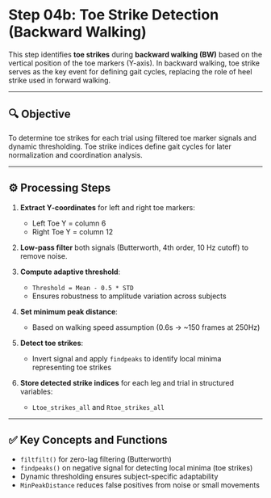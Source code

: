 # Step 04b: Toe Strike Detection (Backward Walking)

This step identifies **toe strikes** during **backward walking (BW)** based on the vertical position of the toe markers (Y-axis). In backward walking, toe strike serves as the key event for defining gait cycles, replacing the role of heel strike used in forward walking.

---

## 🔍 Objective

To determine toe strikes for each trial using filtered toe marker signals and dynamic thresholding. Toe strike indices define gait cycles for later normalization and coordination analysis.

---

## ⚙️ Processing Steps

1. **Extract Y-coordinates** for left and right toe markers:
   - Left Toe Y = column 6
   - Right Toe Y = column 12

2. **Low-pass filter** both signals (Butterworth, 4th order, 10 Hz cutoff) to remove noise.

3. **Compute adaptive threshold**:
   - `Threshold = Mean - 0.5 * STD`
   - Ensures robustness to amplitude variation across subjects

4. **Set minimum peak distance**:
   - Based on walking speed assumption (0.6s → ~150 frames at 250Hz)

5. **Detect toe strikes**:
   - Invert signal and apply `findpeaks` to identify local minima representing toe strikes

6. **Store detected strike indices** for each leg and trial in structured variables:
   - `Ltoe_strikes_all` and `Rtoe_strikes_all`

---

## ✅ Key Concepts and Functions

- `filtfilt()` for zero-lag filtering (Butterworth)
- `findpeaks()` on negative signal for detecting local minima (toe strikes)
- Dynamic thresholding ensures subject-specific adaptability
- `MinPeakDistance` reduces false positives from noise or small movements
